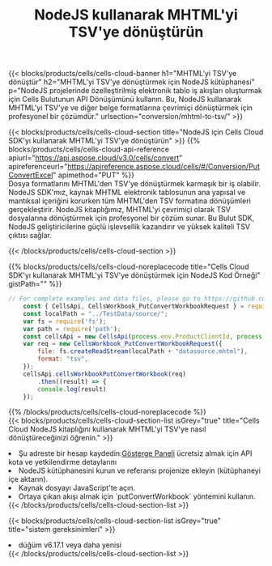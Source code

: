 ﻿---
title:  NodeJS kullanarak MHTML'yi TSV'ye dönüştürün
description: MHTML formatındaki bir dosyayı TSV formatındaki bir dosyaya dönüştürmek için NodeJS için Aspose.Cells Cloud SDK'yı kullanma.
kwords: Excel, Convert MHTML to TSV, REST, NodeJS
howto: How to convert MHTML to TSV using Aspose.Cells Cloud NodeJS library.
---
{{< blocks/products/cells/cells-cloud-banner h1="MHTML\'yi TSV\'ye dönüştür" h2="MHTML\'yi TSV\'ye dönüştürmek için NodeJS kütüphanesi" p="NodeJS projelerinde özelleştirilmiş elektronik tablo iş akışları oluşturmak için Cells Bulutunun API Dönüşümünü kullanın. Bu, NodeJS kullanarak MHTML\'yi TSV\'ye ve diğer belge formatlarına çevrimiçi dönüştürmek için profesyonel bir çözümdür." urlsection="conversion/mhtml-to-tsv/" >}}

{{< blocks/products/cells/cells-cloud-section title="NodeJS için Cells Cloud SDK\'yı kullanarak MHTML\'yi TSV\'ye dönüştürün" >}}
{{% blocks/products/cells/cells-cloud-api-reference apiurl="https://api.aspose.cloud/v3.0/cells/convert" apireferenceurl="https://apireference.aspose.cloud/cells/#/Conversion/PutConvertExcel" apimethod="PUT" %}}
<br/>
Dosya formatlarını MHTML'den TSV'ye dönüştürmek karmaşık bir iş olabilir. NodeJS SDK'mız, kaynak MHTML elektronik tablosunun ana yapısal ve mantıksal içeriğini korurken tüm MHTML'den TSV formatına dönüşümleri gerçekleştirir. NodeJS kitaplığımız, MHTML'yi çevrimiçi olarak TSV dosyalarına dönüştürmek için profesyonel bir çözüm sunar. Bu Bulut SDK, NodeJS geliştiricilerine güçlü işlevsellik kazandırır ve yüksek kaliteli TSV çıktısı sağlar.

{{< /blocks/products/cells/cells-cloud-section >}}

{{% blocks/products/cells/cells-cloud-noreplacecode title="Cells Cloud SDK\'yı kullanarak MHTML\'yi TSV\'ye dönüştürmek için NodeJS Kod Örneği" gistPath="" %}}
 
```js
// For complete examples and data files, please go to https://github.com/aspose-cells-cloud/aspose-cells-cloud-node/
    const { CellsApi, CellsWorkbook_PutConvertWorkbookRequest } = require("asposecellscloud");
    const localPath = "../TestData/source/";
    var fs = require('fs');
    var path = require('path');
    const cellsApi = new CellsApi(process.env.ProductClientId, process.env.ProductClientSecret);
    var req = new CellsWorkbook_PutConvertWorkbookRequest({
        file: fs.createReadStream(localPath + "datasource.mhtml"),
        format: "tsv",
    });
    cellsApi.cellsWorkbookPutConvertWorkbook(req)
        .then((result) => {
        console.log(result)
    });
```
 
{{% /blocks/products/cells/cells-cloud-noreplacecode %}}
<br/>
{{< blocks/products/cells/cells-cloud-section-list isGrey="true" title="Cells Cloud NodeJS kitaplığını kullanarak MHTML\'yi TSV\'ye nasıl dönüştüreceğinizi öğrenin." >}}
<li> Şu adreste bir hesap kaydedin:<a href="https://dashboard.aspose.cloud/">Gösterge Paneli</a> ücretsiz almak için API kota ve yetkilendirme detaylarını</li>
<li>NodeJS kütüphanesini kurun ve referansı projenize ekleyin (kütüphaneyi içe aktarın).</li>
<li>Kaynak dosyayı JavaScript'te açın.</li>
<li>Ortaya çıkan akışı almak için `putConvertWorkbook` yöntemini kullanın.</li>
{{< /blocks/products/cells/cells-cloud-section-list >}}

{{< blocks/products/cells/cells-cloud-section-list isGrey="true" title="sistem gereksinimleri" >}}
<li>düğüm v6.17.1 veya daha yenisi</li>
{{< /blocks/products/cells/cells-cloud-section-list >}}
